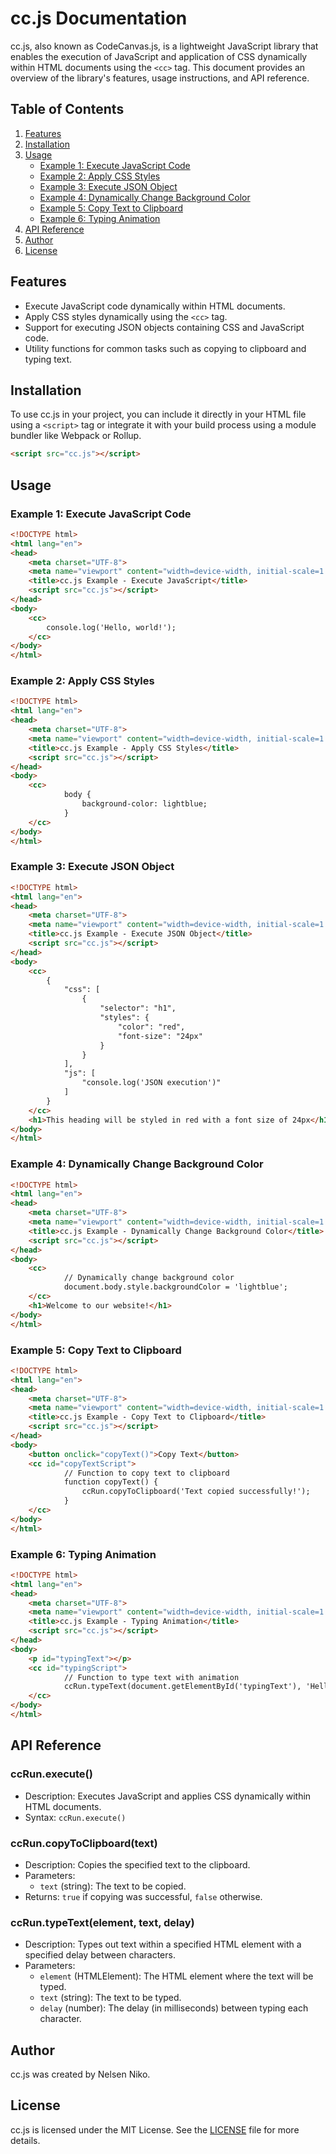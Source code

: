 
# cc.js Documentation

cc.js, also known as CodeCanvas.js, is a lightweight JavaScript library that enables the execution of JavaScript and application of CSS dynamically within HTML documents using the `<cc>` tag. This document provides an overview of the library's features, usage instructions, and API reference.

## Table of Contents

1. [Features](#Features)
2. [Installation](#Installation)
3. [Usage](#Usage)
   - [Example 1: Execute JavaScript Code](#example-1-execute-javascript-code)
   - [Example 2: Apply CSS Styles](#example-2-apply-css-styles)
   - [Example 3: Execute JSON Object](#example-3-execute-json-object)
   - [Example 4: Dynamically Change Background Color](#example-4-dynamically-change-background-color)
   - [Example 5: Copy Text to Clipboard](#example-5-copy-text-to-clipboard)
   - [Example 6: Typing Animation](#example-6-typing-animation)
4. [API Reference](#api-reference)
5. [Author](#Author)
6. [License](#license)

## Features

- Execute JavaScript code dynamically within HTML documents.
- Apply CSS styles dynamically using the `<cc>` tag.
- Support for executing JSON objects containing CSS and JavaScript code.
- Utility functions for common tasks such as copying to clipboard and typing text.

## Installation

To use cc.js in your project, you can include it directly in your HTML file using a `<script>` tag or integrate it with your build process using a module bundler like Webpack or Rollup.

```html
<script src="cc.js"></script>
```

## Usage

### Example 1: Execute JavaScript Code

```html
<!DOCTYPE html>
<html lang="en">
<head>
    <meta charset="UTF-8">
    <meta name="viewport" content="width=device-width, initial-scale=1.0">
    <title>cc.js Example - Execute JavaScript</title>
    <script src="cc.js"></script>
</head>
<body>
    <cc>
        console.log('Hello, world!');
    </cc>
</body>
</html>
```

### Example 2: Apply CSS Styles

```html
<!DOCTYPE html>
<html lang="en">
<head>
    <meta charset="UTF-8">
    <meta name="viewport" content="width=device-width, initial-scale=1.0">
    <title>cc.js Example - Apply CSS Styles</title>
    <script src="cc.js"></script>
</head>
<body>
    <cc>
            body {
                background-color: lightblue;
            }
    </cc>
</body>
</html>
```

### Example 3: Execute JSON Object

```html
<!DOCTYPE html>
<html lang="en">
<head>
    <meta charset="UTF-8">
    <meta name="viewport" content="width=device-width, initial-scale=1.0">
    <title>cc.js Example - Execute JSON Object</title>
    <script src="cc.js"></script>
</head>
<body>
    <cc>
        {
            "css": [
                {
                    "selector": "h1",
                    "styles": {
                        "color": "red",
                        "font-size": "24px"
                    }
                }
            ],
            "js": [
                "console.log('JSON execution')"
            ]
        }
    </cc>
    <h1>This heading will be styled in red with a font size of 24px</h1>
</body>
</html>
```

### Example 4: Dynamically Change Background Color

```html
<!DOCTYPE html>
<html lang="en">
<head>
    <meta charset="UTF-8">
    <meta name="viewport" content="width=device-width, initial-scale=1.0">
    <title>cc.js Example - Dynamically Change Background Color</title>
    <script src="cc.js"></script>
</head>
<body>
    <cc>
            // Dynamically change background color
            document.body.style.backgroundColor = 'lightblue';
    </cc>
    <h1>Welcome to our website!</h1>
</body>
</html>
```

### Example 5: Copy Text to Clipboard

```html
<!DOCTYPE html>
<html lang="en">
<head>
    <meta charset="UTF-8">
    <meta name="viewport" content="width=device-width, initial-scale=1.0">
    <title>cc.js Example - Copy Text to Clipboard</title>
    <script src="cc.js"></script>
</head>
<body>
    <button onclick="copyText()">Copy Text</button>
    <cc id="copyTextScript">
            // Function to copy text to clipboard
            function copyText() {
                ccRun.copyToClipboard('Text copied successfully!');
            }
    </cc>
</body>
</html>
```

### Example 6: Typing Animation

```html
<!DOCTYPE html>
<html lang="en">
<head>
    <meta charset="UTF-8">
    <meta name="viewport" content="width=device-width, initial-scale=1.0">
    <title>cc.js Example - Typing Animation</title>
    <script src="cc.js"></script>
</head>
<body>
    <p id="typingText"></p>
    <cc id="typingScript">
            // Function to type text with animation
            ccRun.typeText(document.getElementById('typingText'), 'Hello, world!', 100);
    </cc>
</body>
</html>
```

## API Reference

### ccRun.execute()
- Description: Executes JavaScript and applies CSS dynamically within HTML documents.
- Syntax: `ccRun.execute()`

### ccRun.copyToClipboard(text)
- Description: Copies the specified text to the clipboard.
- Parameters:
  - `text` (string): The text to be copied.
- Returns: `true` if copying was successful, `false` otherwise.

### ccRun.typeText(element, text, delay)
- Description: Types out text within a specified HTML element with a specified delay between characters.
- Parameters:
  - `element` (HTMLElement): The HTML element where the text will be typed.
  - `text` (string): The text to be typed.
  - `delay` (number): The delay (in milliseconds) between typing each character.

## Author
cc.js was created by Nelsen Niko.

## License

cc.js is licensed under the MIT License. See the [LICENSE](LICENSE) file for more details.
